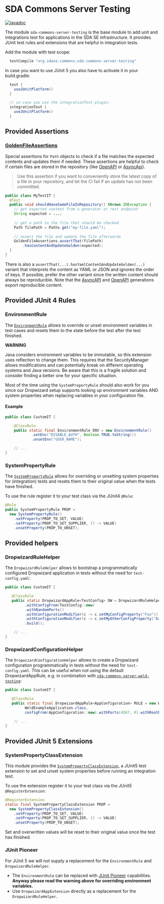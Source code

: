# SDA Commons Server Testing

[![javadoc](https://javadoc.io/badge2/org.sdase.commons/sda-commons-server-testing/javadoc.svg)](https://javadoc.io/doc/org.sdase.commons/sda-commons-server-testing)

The module `sda-commons-server-testing` is the base module to add unit and integrations test for applications in the 
SDA SE infrastructure.
It provides JUnit test rules and extensions that are helpful in integration tests. 

Add the module with test scope:

```groovy
  testCompile "org.sdase.commons:sda-commons-server-testing"
```
In case you want to use JUnit 5 you also have to activate it in your build.gradle:
```groovy
  test {
    useJUnitPlatform()
  }

  // in case you use the integrationTest plugin:
  integrationTest {
    useJUnitPlatform()
  }
```

## Provided Assertions

### [GoldenFileAssertions](./src/main/java/org/sdase/commons/server/testing/GoldenFileAssertions.java)

Special assertions for `Path` objects to check if a file matches the expected contents and updates
them if needed. These assertions are helpful to check if certain files are stored in the repository
(like [OpenAPI](../sda-commons-server-openapi) or [AsyncApi](../sda-commons-shared-asyncapi)).

> Use this assertion if you want to conveniently store the latest copy of a file in your repository,
> and let the CI fail if an update has not been committed.

```java
public class MyTestIT {
  @Test
  public void shouldHaveSameFileInRepository() throws IOException {
    // get expected content from a generator or rest endpoint
    String expected = ...; 
  
    // get a path to the file that should be checked
    Path filePath = Paths.get("my-file.yaml");
  
    // assert the file and update the file afterwards
    GoldenFileAssertions.assertThat(filePath)
        .hasContentAndUpdateGolden(expected);
  }
}
```

There is also a `assertThat(...).hasYamlContentAndUpdateGolden(...)` variant that interprets the content as
YAML or JSON and ignores the order of keys. If possible, prefer the other variant since the written
content should always be reproducible. Note that the [AsyncAPI](../sda-commons-shared-asyncapi) and
[OpenAPI](../sda-commons-server-openapi) generations export reproducible content. 

## Provided JUnit 4 Rules

### EnvironmentRule

The [`EnvironmentRule`](./src/main/java/org/sdase/commons/server/testing/EnvironmentRule.java) 
allows to override or unset environment variables in test cases and resets them to the state before 
the test after the test finished.

**WARNING**

Java considers environment variables to be immutable, so this extension uses reflection to change 
them. This requires that the SecurityManager allows modifications and can potentially break on 
different operating systems and Java versions. Be aware that this is a fragile solution and consider
finding a better one for your specific situation.

Most of the time using the `SystemPropertyRule` should also work for you since our Dropwizard setup
supports looking up environment variables AND system properties when replacing variables in your
configuration file.

#### Example

```java
public class CustomIT {

    @ClassRule
    public static final EnvironmentRule ENV = new EnvironmentRule()
            .setEnv("DISABLE_AUTH", Boolean.TRUE.toString())
            .unsetEnv("USER_NAME");

    // ...
}
```

### SystemPropertyRule

The [`SystemPropertyRule`](src/main/java/org/sdase/commons/server/testing/SystemPropertyRule.java)
allows for overriding or unsetting system properties for (integration) tests and resets them to their original value when the tests have finished.

To use the rule register it to your test class via the JUnit4 `@Rule`:

```java
@Rule
public SystemPropertyRule PROP =
  new SystemPropertyRule()
    .setProperty(PROP_TO_SET, VALUE)
    .setProperty(PROP_TO_SET_SUPPLIER, () -> VALUE)
    .unsetProperty(PROP_TO_UNSET);
```

## Provided helpers

### DropwizardRuleHelper

The `DropwizardRuleHelper` allows to bootstrap a programmatically configured Dropwizard application in tests without the
need for `test-config.yaml`:

```java
public class CustomIT {

   @ClassRule
   public static DropwizardAppRule<TestConfig> DW = DropwizardRuleHelper.dropwizardTestAppFrom(TestApp.class)
         .withConfigFrom(TestConfig::new)
         .withRandomPorts()
         .withConfigurationModifier(c -> c.setMyConfigProperty("Foo"))
         .withConfigurationModifier(c -> c.setMyOtherConfigProperty("Bar"))
         .build();

    // ...
}
```

### DropwizardConfigurationHelper

The `DropwizardConfigurationHelper` allows to create a Dropwizard configuration programmatically in tests without the
need for `test-config.yaml`. This can be useful when not using the default DropwizardAppRule, e.g. in combination with
[`sda-commons-server-weld-testing`](../sda-commons-server-weld-testing/README.md):

```java
public class CustomIT {

   @ClassRule
   public static final DropwizardAppRule<AppConfiguration> RULE = new WeldAppRule<>(
         WeldExampleApplication.class,
         configFrom(AppConfiguration::new).withPorts(4567, 0).withRootPath("/api/*").build());

    // ...
}
```


## Provided JUnit 5 Extensions

### SystemPropertyClassExtension

This module provides the [`SystemPropertyClassExtension`](src/main/java/org/sdase/commons/server/testing/SystemPropertyClassExtension.java),
a JUnit5 test extension to set and unset system properties before running an integration test.

To use the extension register it to your test class via the JUnit5 `@RegisterExtension`:

```java
@RegisterExtension
static final SystemPropertyClassExtension PROP = 
  new SystemPropertyClassExtension()
    .setProperty(PROP_TO_SET, VALUE)
    .setProperty(PROP_TO_SET_SUPPLIER, () -> VALUE)
    .unsetProperty(PROP_TO_UNSET);
```

Set and overwritten values will be reset to their original value once the test has finished.

### JUnit Pioneer

For JUnit 5 we will not supply a replacement for the `EnvironmentRule` and `DropwizardRuleHelper`. 

* The `EnvironmentRule` can be replaced with [JUnit Pioneer](https://junit-pioneer.org/docs/environment-variables/) 
  capabilities. **Anyway please read the warning above for overriding environment variables.** 
* Use `DropwizardAppExtension` directly as a replacement for the `DropwizardRuleHelper`.
